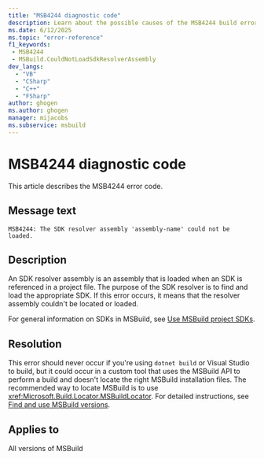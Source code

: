 ```yaml
---
title: "MSB4244 diagnostic code"
description: Learn about the possible causes of the MSB4244 build error, and get troubleshooting tips.
ms.date: 6/12/2025
ms.topic: "error-reference"
f1_keywords:
 - MSB4244
 - MSBuild.CouldNotLoadSdkResolverAssembly
dev_langs:
  - "VB"
  - "CSharp"
  - "C++"
  - "FSharp"
author: ghogen
ms.author: ghogen
manager: mijacobs
ms.subservice: msbuild
---
```


# MSB4244 diagnostic code

<!-- :::ErrorDefinitionDescription::: -->
<!-- :::editable-content name="introDescription"::: -->
This article describes the MSB4244 error code.
<!-- :::editable-content-end::: -->

## Message text

<!-- :::editable-content name="messageText"::: -->
`MSB4244: The SDK resolver assembly 'assembly-name' could not be loaded.`
<!-- :::editable-content-end::: -->
<!-- MSB4244: The SDK resolver assembly "{0}" could not be loaded. {1} -->

<!-- :::editable-content name="postOutputDescription"::: -->
<!--
{StrBegin="MSB4244: "}
-->
## Description

An SDK resolver assembly is an assembly that is loaded when an SDK is referenced in a project file. The purpose of the SDK resolver is to find and load the appropriate SDK. If this error occurs, it means that the resolver assembly couldn't be located or loaded.

For general information on SDKs in MSBuild, see [Use MSBuild project SDKs](../how-to-use-project-sdk.md).

## Resolution

This error should never occur if you're using `dotnet build` or Visual Studio to build, but it could occur in a custom tool that uses the MSBuild API to perform a build and doesn't locate the right MSBuild installation files. The recommended way to locate MSBuild is to use <xref:Microsoft.Build.Locator.MSBuildLocator>. For detailed instructions, see [Find and use MSBuild versions](../find-and-use-msbuild-versions.md).

<!-- :::editable-content-end::: -->
<!-- :::ErrorDefinitionDescription-end::: -->

## Applies to

All versions of MSBuild
